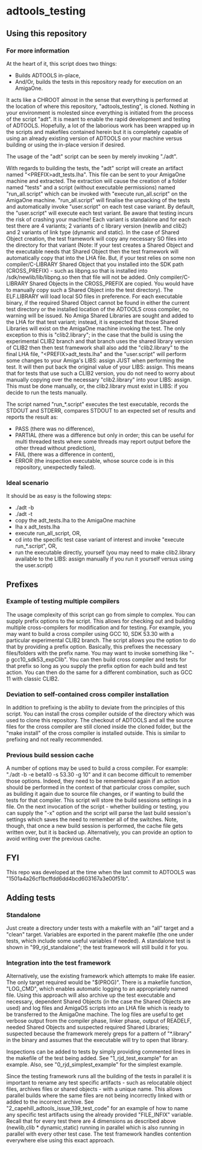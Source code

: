 # adtools_testing

## Using this repository
### For more information
At the heart of it, this script does two things:
- Builds ADTOOLS in-place,
- And/Or, builds the tests in this repository ready for execution on an
  AmigaOne.

It acts like a CHROOT almost in the sense that everything is performed at the
location of where this repository, "adtools_testing", is cloned. Nothing in your
environment is molested since everything is initiated from the process of the
script "adt". It is meant to enable the rapid development and testing of
ADTOOLS. Hopefully, a lot of the laborious work has been wrapped up in the
scripts and makefiles contained herein but it is completely capable of using an
already existing version of ADTOOLS on your machine versus building or using the
in-place version if desired.

The usage of the "adt" script can be seen by merely invoking "./adt".

With regards to building the tests, the "adt" script will create an artifact
named "\<PREFIX>adt_tests.lha". This file can be sent to your AmigaOne machine
and extracted. The extraction will cause the creation of a folder named "tests"
and a script (without executable permissions) named "run_all.script" which can
be invoked with "execute run_all.script" on the AmigaOne machine.
"run_all.script" will finalise the unpacking of the tests and automatically
invoke "user.script" on each test case variant. By default, the "user.script"
will execute each test variant. Be aware that testing incurs the risk of
crashing your machine! Each variant is standalone and for each test there are 4
variants; 2 variants of c library version (newlib and clib2) and 2 variants of
link type (dynamic and static). In the case of Shared Object creation, the test
framework will copy any necessary SO files into the directory for that variant
(Note: If your test creates a Shared Object and the executable needs that Shared
Object then the test framework will automatically copy that into the LHA
file. But, if your test relies on some non compiler/C-LIBRARY Shared Object that
you installed into the SDK path (CROSS_PREFIX) - such as libpng.so that is
installed into /sdk/newlib/lib/libpng.so then that file will not be added. Only
compiler/C-LIBRARY Shared Objects in the CROSS_PREFIX are copied. You would have
to manually copy such a Shared Object into the test directory). The ELF.LIBRARY
will load local SO files in preference. For each executable binary, if the
required Shared Object cannot be found in either the current test directory or
the installed location of the ADTOOLS cross compiler, no warning will be
issued. No Amiga Shared Libraries are sought and added to the LHA for that test
variant; instead, it is expected that those Shared Libraries will exist on the
AmigaOne machine invoking the test. The only exception to this is
"clib2.library"; in the case that the build is using the experimental CLIB2
branch and that branch uses the shared library version of CLIB2 then then test
framework shall also add the "clib2.library" to the final LHA file,
"\<PREFIX>adt_tests.lha" and the "user.script" will perform some changes to your
Amiga's LIBS: assign JUST when performing the test. It will then put back the
original value of your LIBS: assign. This means that for tests that use such a
CLIB2 version, you do not need to worry about manually copying over the
necessary "clib2.library" into your LIBS: assign. This must be done manually,
or, the clib2.library must exist in LIBS: if you decide to run the tests
manually.

The script named "run_*.script" executes the test
executable, records the STDOUT and STDERR, compares STDOUT to an expected set of
results and reports the result as:
- PASS    (there was no difference),
- PARTIAL (there was a difference but only in order; this can be useful for
          multi threaded tests where some threads may report output before the
          other thread without prediction),
- FAIL    (there was a difference in content),
- ERROR   (the inspection executable, whose source code is in this repository,
          unexpectedly failed).

### Ideal scenario
It should be as easy is the following steps:
- ./adt -b
- ./adt -t
- copy the adt_tests.lha to the AmigaOne machine
- lha x adt_tests.lha 
- execute run_all_script, OR,
- cd into the specific test case variant of interest and invoke
  "execute run_*.script", OR,
- run the executable directly, yourself (you may need to make clib2.library
  available to the LIBS: assign manually if you run it yourself versus using
  the user.script)

## Prefixes
### Example of testing multiple compilers
The usage complexity of this script can go from simple to complex. You can
supply prefix options to the script. This allows for checking out and building
multiple cross-compilers for modification and for testing. For example, you may
want to build a cross compiler using GCC 10, SDK 53.30 with a particular
experimental CLIB2 branch. The script allows you the option to do that by
providing a prefix option. Basically, this prefixes the necessary files/folders
with the prefix name. You may want to invoke something like "-p
gcc10_sdk53_expClib". You can then build cross compiler and tests for that
prefix so long as you supply the prefix option for each build and test
action. You can then do the same for a different combination, such as GCC 11
with classic CLIB2.

### Deviation to self-contained cross compiler installation
In addition to prefixing is the ability to deviate from the
principles of this script. You can install the cross compiler outside of the
directory which was used to clone this repository. The checkout of ADTOOLS and
all the source files for the cross compiler are still cloned inside the cloned
folder, but the "make install" of the cross compiler is installed outside. This
is similar to prefixing and not really recommended.

### Previous build session cache
A number of options may be used to build a cross compiler. For example: "./adt
-b -e beta10 -s 53.30 -g 10" and it can become difficult to remember those
options. Indeed, they need to be remembered again if an action should be
performed in the context of that particular cross compiler, such as building it
again due to source file changes, or if wanting to build the tests for that
compiler. This script will store the build sessions settings in a file. On the
next invocation of the script - whether building or testing, you can supply the
"-x" option and the script will parse the last build session's settings which
saves the need to remember all of the switches. Note, though, that once a new
build session is performed, the cache file gets written over, but it is backed
up. Alternatively, you can provide an option to avoid writing over the previous
cache.

## FYI
This repo was developed at the time when the last commit to ADTOOLS was
"1501a4a26cf1bcffdd6dd4bcd603167a3e00f51b".

## Adding tests
### Standalone
Just create a directory under tests with a makefile with an "all" target and a
"clean" target. Variables are exported in the parent makefile (the one under
tests, which include some useful variables if needed). A standalone test is
shown in "99_rjd_standalone"; the test framework will still build it for you.

### Integration into the test framework
Alternatively, use the existing framework which attempts to make life
easier. The only target required would be "$(PROG)". There is a makefile
function, "LOG_CMD", which enables automatic logging to an appropriately named
file. Using this approach will also archive up the test executable and
necessary, dependent Shared Objects (in the case the Shared Objects are used)
and log files and AmigaOS scripts into an LHA file which is ready to be
transferred to the AmigaOne machine. The log files are useful to get verbose
output from the compiler phase, linker phase, output of READELF, needed Shared
Objects and suspected required Shared Libraries; suspected because the framework
merely greps for a pattern of "*.library" in the binary and assumes that the
executable will try to open that library.

Inspections can be added to tests by simply providing commented lines in the
makefile of the test being added. See "1_rjd_test_example" for an example. Also,
see "0_rjd_simplest_example" for the simplest example.

Since the testing framework runs all the building of the tests in parallel it is
important to rename any test specific artifacts - such as relocatable object
files, archives files or shared objects - with a unique name. This allows
parallel builds where the same files are not being incorrectly linked with or
added to the incorrect archive. See "2_capehill_adtools_issue_139_test_code" for
an example of how to name any specific test artifacts using the already provided
"FILE_INFIX" variable. Recall that for every test there are 4 dimensions as
described above (newlib,clib * dynamic,static) running in parallel which is also
running in parallel with every other test case. The test framework handles
contention everywhere else using this exact approach.
